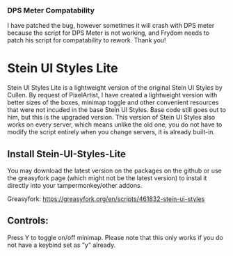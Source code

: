### DPS Meter Compatability
I have patched the bug, however sometimes it will crash with DPS meter because the script for DPS Meter is not working, and Frydom needs to patch his script for compatability to rework. Thank you!

# Stein UI Styles Lite
Stein UI Styles Lite is a lightweight version of the original Stein UI Styles by Cullen. By request of PixelArtist, I have created a lightweight version with better sizes of the boxes, minimap toggle and other convenient resources that were not incuded in the base Stein UI Styles. Base code still goes out to him, but this is the upgraded version. This version of Stein UI Styles also works on every server, which means unlike the old one, you do not have to modify the script entirely when you change servers, it is already built-in.

## Install Stein-UI-Styles-Lite
You may download the latest version on the packages on the github or use the greasyfork page (which might not be the latest version) to instal it directly into your tampermonkey/other addons.

Greasyfork:
https://greasyfork.org/en/scripts/461832-stein-ui-styles

## Controls:
Press Y to toggle on/off minimap. Please note that this only works if you do not have a keybind set as "y" already.
